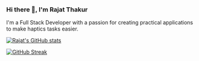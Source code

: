 ### Hi there 👋, I'm Rajat Thakur

I'm a Full Stack Developer with a passion for creating practical applications to make haptics tasks easier.

[![Rajat's GitHub stats](https://github-readme-stats.vercel.app/api?username=rajatdh27)](https://github.com/rajatdh/github-readme-stats)

[![GitHub Streak](https://streak-stats.demolab.com/?user=rajatdh27)](https://git.io/streak-stats)

<!--
**rajatdh27/rajatdh27** is a ✨ _special_ ✨ repository because its `README.md` (this file) appears on your GitHub profile.

Here are some ideas to get you started:

- 🔭 I’m currently working on ...
- 🌱 I’m currently learning ...
- 👯 I’m looking to collaborate on ...
- 🤔 I’m looking for help with ...
- 💬 Ask me about ...
- 📫 How to reach me: ...
- 😄 Pronouns: ...
- ⚡ Fun fact: ...
-->
